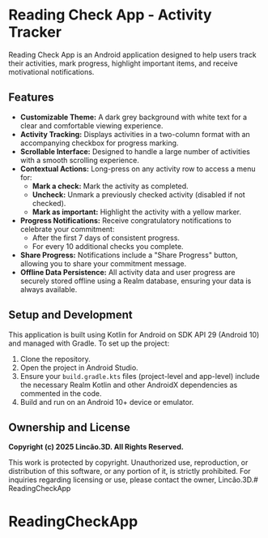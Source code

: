 # Reading Check App - Activity Tracker

Reading Check App is an Android application designed to help users track their activities, mark progress, highlight important items, and receive motivational notifications.

## Features

* **Customizable Theme:** A dark grey background with white text for a clear and comfortable viewing experience.
* **Activity Tracking:** Displays activities in a two-column format with an accompanying checkbox for progress marking.
* **Scrollable Interface:** Designed to handle a large number of activities with a smooth scrolling experience.
* **Contextual Actions:** Long-press on any activity row to access a menu for:
    * **Mark a check:** Mark the activity as completed.
    * **Uncheck:** Unmark a previously checked activity (disabled if not checked).
    * **Mark as important:** Highlight the activity with a yellow marker.
* **Progress Notifications:** Receive congratulatory notifications to celebrate your commitment:
    * After the first 7 days of consistent progress.
    * For every 10 additional checks you complete.
* **Share Progress:** Notifications include a "Share Progress" button, allowing you to share your commitment message.
* **Offline Data Persistence:** All activity data and user progress are securely stored offline using a Realm database, ensuring your data is always available.

## Setup and Development

This application is built using Kotlin for Android on SDK API 29 (Android 10) and managed with Gradle.
To set up the project:

1.  Clone the repository.
2.  Open the project in Android Studio.
3.  Ensure your `build.gradle.kts` files (project-level and app-level) include the necessary Realm Kotlin and other AndroidX dependencies as commented in the code.
4.  Build and run on an Android 10+ device or emulator.

## Ownership and License

**Copyright (c) 2025 Lincão.3D. All Rights Reserved.**

This work is protected by copyright. Unauthorized use, reproduction, or distribution of this software, or any portion of it, is strictly prohibited. For inquiries regarding licensing or use, please contact the owner, Lincão.3D.# ReadingCheckApp
# ReadingCheckApp

